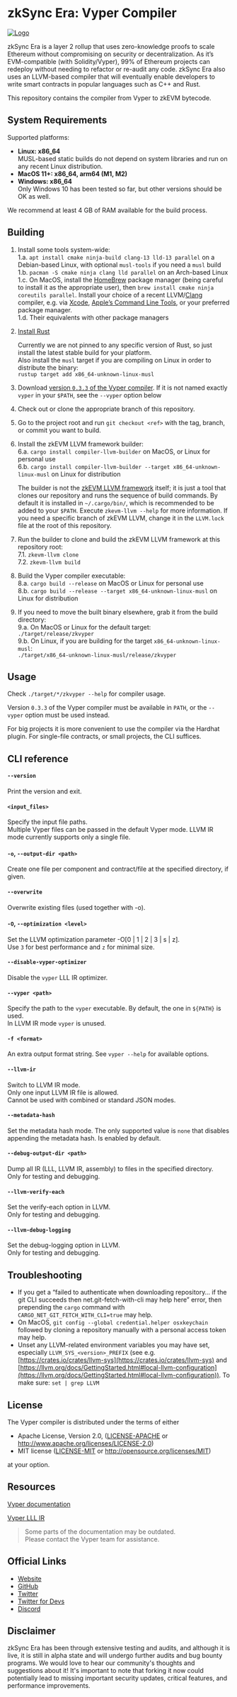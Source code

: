 # zkSync Era: Vyper Compiler

[![Logo](eraLogo.svg)](https://zksync.io/)

zkSync Era is a layer 2 rollup that uses zero-knowledge proofs to scale Ethereum without compromising on security
or decentralization. As it’s EVM-compatible (with Solidity/Vyper), 99% of Ethereum projects can redeploy without
needing to refactor or re-audit any code. zkSync Era also uses an LLVM-based compiler that will eventually enable
developers to write smart contracts in popular languages such as C++ and Rust.

This repository contains the compiler from Vyper to zkEVM bytecode.

## System Requirements

Supported platforms:
- **Linux: x86_64**  
   MUSL-based static builds do not depend on system libraries and run on any recent Linux distribution.
- **MacOS 11+: x86_64, arm64 (M1, M2)**
- **Windows: x86_64**  
   Only Windows 10 has been tested so far, but other versions should be OK as well.

We recommend at least 4 GB of RAM available for the build process.

## Building

1. Install some tools system-wide:  
   1.a. `apt install cmake ninja-build clang-13 lld-13 parallel` on a Debian-based Linux, with optional `musl-tools` if you need a `musl` build  
   1.b. `pacman -S cmake ninja clang lld parallel` on an Arch-based Linux  
   1.c. On MacOS, install the [HomeBrew](https://brew.sh) package manager (being careful to install it as the appropriate user), then `brew install cmake ninja coreutils parallel`. Install your choice of a recent LLVM/[Clang](https://clang.llvm.org) compiler, e.g. via [Xcode](https://developer.apple.com/xcode/), [Apple’s Command Line Tools](https://developer.apple.com/library/archive/technotes/tn2339/_index.html), or your preferred package manager.  
   1.d. Their equivalents with other package managers

1. [Install Rust](https://www.rust-lang.org/tools/install)  

   Currently we are not pinned to any specific version of Rust, so just install the latest stable build for your platform.  
   Also install the `musl` target if you are compiling on Linux in order to distribute the binary:  
   `rustup target add x86_64-unknown-linux-musl`  

1. Download [version `0.3.3` of the Vyper compiler](https://docs.vyperlang.org/en/v0.3.3/installing-vyper.html).  If it is not named exactly `vyper` in your `$PATH`, see the `--vyper` option below
   
1. Check out or clone the appropriate branch of this repository.

1. Go to the project root and run `git checkout <ref>` with the tag, branch, or commit you want to build.  

1. Install the zkEVM LLVM framework builder:  
   6.a. `cargo install compiler-llvm-builder` on MacOS, or Linux for personal use  
   6.b. `cargo install compiler-llvm-builder --target x86_64-unknown-linux-musl` on Linux for distribution  

   The builder is not the [zkEVM LLVM framework](https://github.com/matter-labs/compiler-llvm) itself; it is just a tool that clones our repository and runs the sequence of build commands. By default it is installed in `~/.cargo/bin/`, which is recommended to be added to your `$PATH`. Execute `zkevm-llvm --help` for more information. 
   If you need a specific branch of zkEVM LLVM, change it in the `LLVM.lock` file at the root of this repository.  

1. Run the builder to clone and build the zkEVM LLVM framework at this repository root:  
   7.1. `zkevm-llvm clone`  
   7.2. `zkevm-llvm build`  

1. Build the Vyper compiler executable:  
   8.a. `cargo build --release` on MacOS or Linux for personal use  
   8.b. `cargo build --release --target x86_64-unknown-linux-musl` on Linux for distribution  

1. If you need to move the built binary elsewhere, grab it from the build directory:  
   9.a. On MacOS or Linux for the default target:  
   `./target/release/zkvyper`  
   9.b. On Linux, if you are building for the target `x86_64-unknown-linux-musl`:  
   `./target/x86_64-unknown-linux-musl/release/zkvyper`  

## Usage

Check `./target/*/zkvyper --help` for compiler usage.  

Version `0.3.3` of the Vyper compiler must be available in `PATH`, or the `--vyper` option must be used instead.  

For big projects it is more convenient to use the compiler via the Hardhat plugin. For single-file contracts, or small
projects, the CLI suffices.

## CLI reference

#### `--version`
Print the version and exit.

#### `<input_files>`
Specify the input file paths.  
Multiple Vyper files can be passed in the default Vyper mode.
LLVM IR mode currently supports only a single file.

#### `-o`, `--output-dir <path>`
Create one file per component and contract/file at the specified directory, if given.

#### `--overwrite`
Overwrite existing files (used together with -o).

#### `-O`, `--optimization <level>`
Set the LLVM optimization parameter -O[0 | 1 | 2 | 3 | s | z].  
Use `3` for best performance and `z` for minimal size.

#### `--disable-vyper-optimizer`
Disable the `vyper` LLL IR optimizer.

#### `--vyper <path>`
Specify the path to the `vyper` executable. By default, the one in `${PATH}` is used.  
In LLVM IR mode `vyper` is unused.

#### `-f <format>`
An extra output format string.  See `vyper --help` for available options.

#### `--llvm-ir`
Switch to LLVM IR mode.  
Only one input LLVM IR file is allowed.  
Cannot be used with combined or standard JSON modes.

#### `--metadata-hash`
Set the metadata hash mode.
The only supported value is `none` that disables appending the metadata hash.
Is enabled by default.

#### `--debug-output-dir <path>`
Dump all IR (LLL, LLVM IR, assembly) to files in the specified directory.  
Only for testing and debugging.

#### `--llvm-verify-each`
Set the verify-each option in LLVM.  
Only for testing and debugging.

#### `--llvm-debug-logging`
Set the debug-logging option in LLVM.  
Only for testing and debugging.

## Troubleshooting

- If you get a “failed to authenticate when downloading repository… if the git CLI succeeds then net.git-fetch-with-cli may help here” error,
then prepending the `cargo` command with `CARGO_NET_GIT_FETCH_WITH_CLI=true`
may help.
- On MacOS, `git config --global credential.helper osxkeychain` followed by cloning a repository manually with a personal access token may help.
- Unset any LLVM-related environment variables you may have set, especially `LLVM_SYS_<version>_PREFIX` (see e.g. [https://crates.io/crates/llvm-sys](https://crates.io/crates/llvm-sys) and [https://llvm.org/docs/GettingStarted.html#local-llvm-configuration](https://llvm.org/docs/GettingStarted.html#local-llvm-configuration)). To make sure: `set | grep LLVM`

## License

The Vyper compiler is distributed under the terms of either

- Apache License, Version 2.0, ([LICENSE-APACHE](LICENSE-APACHE) or <http://www.apache.org/licenses/LICENSE-2.0>)
- MIT license ([LICENSE-MIT](LICENSE-MIT) or <http://opensource.org/licenses/MIT>)

at your option.

## Resources

[Vyper documentation](https://vyper.readthedocs.io/en/v0.3.3/)  

[Vyper LLL IR](https://github.com/vyperlang/vyper/blob/master/vyper/ir/README.md)  

> Some parts of the documentation may be outdated.  
> Please contact the Vyper team for assistance.  

## Official Links

- [Website](https://zksync.io/)
- [GitHub](https://github.com/matter-labs)
- [Twitter](https://twitter.com/zksync)
- [Twitter for Devs](https://twitter.com/zkSyncDevs)
- [Discord](https://discord.gg/nMaPGrDDwk)

## Disclaimer

zkSync Era has been through extensive testing and audits, and although it is live, it is still in alpha state and
will undergo further audits and bug bounty programs. We would love to hear our community's thoughts and suggestions
about it!
It's important to note that forking it now could potentially lead to missing important
security updates, critical features, and performance improvements.

